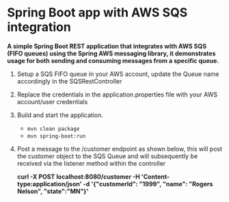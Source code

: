 # Spring Boot app with AWS SQS integration

**A simple Spring Boot REST application that integrates with AWS SQS (FIFO queues) using the Spring AWS messaging library, it demonstrates usage for both sending and consuming messages from a specific queue.**


1. Setup a SQS FIFO queue in your AWS account, update the Queue name accordingly in the SQSRestController
2. Replace the credentials in the application.properties file with your AWS account/user credentials
3. Build and start the application.
	* 	 `mvn clean package`
	* 	 `mvn spring-boot:run`
4. Post a message to the /customer endpoint as shown below, this will post the customer object to the SQS Queue and will subsequently be received via the listener method  within the controller

	**curl -X POST localhost:8080/customer -H 'Content-type:application/json' -d '{"customerId": "1999", "name": "Rogers Nelson", "state":"MN"}'**


